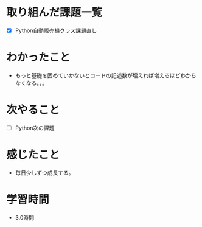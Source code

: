 # 取り組んだ課題一覧

- [x] Python自動販売機クラス課題直し

# わかったこと

- もっと基礎を固めていかないとコードの記述数が増えれば増えるほどわからなくなる。。。

# 次やること

- [ ] Python次の課題

# 感じたこと

- 毎日少しずつ成長する。

# 学習時間

- 3.0時間